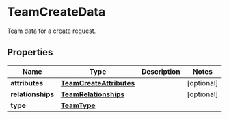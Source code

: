 

# TeamCreateData

Team data for a create request.
## Properties

Name | Type | Description | Notes
------------ | ------------- | ------------- | -------------
**attributes** | [**TeamCreateAttributes**](TeamCreateAttributes.md) |  |  [optional]
**relationships** | [**TeamRelationships**](TeamRelationships.md) |  |  [optional]
**type** | [**TeamType**](TeamType.md) |  | 



